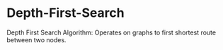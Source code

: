 # Depth-First-Search
Depth First Search Algorithm:
Operates on graphs to first shortest route between two nodes.
